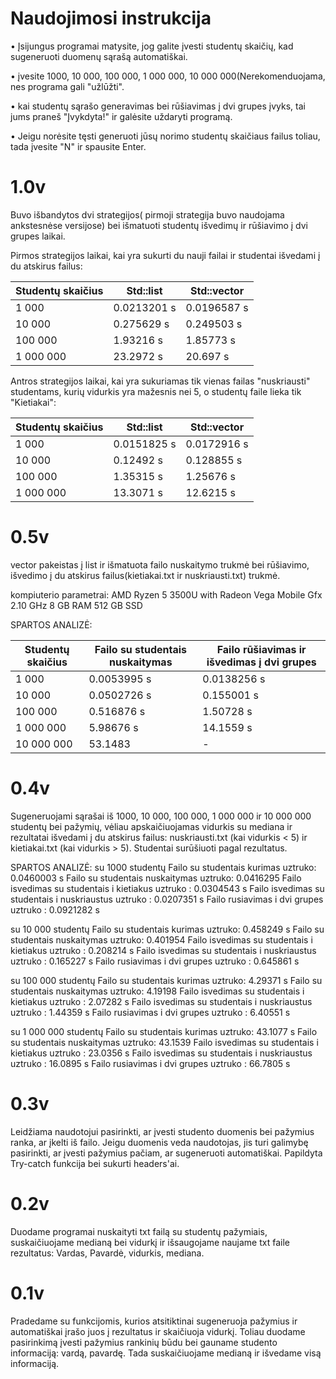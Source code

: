 # Naudojimosi instrukcija
• Įsijungus programai matysite, jog galite įvesti studentų skaičių, kad sugeneruoti duomenų sąrašą automatiškai.

  • įvesite 1000, 10 000, 100 000, 1 000 000, 10 000 000(Nerekomenduojama, nes programa gali "užlūžti".
  
• kai studentų sąrašo generavimas bei rūšiavimas į dvi grupes įvyks, tai jums praneš "Įvykdyta!" ir galėsite uždaryti programą.

• Jeigu norėsite tęsti generuoti jūsų norimo studentų skaičiaus failus toliau, tada įvesite "N" ir spausite Enter.

# 1.0v
Buvo išbandytos dvi strategijos( pirmoji strategija buvo naudojama ankstesnėse versijose) bei išmatuoti studentų išvedimų ir rūšiavimo į dvi grupes laikai.

Pirmos strategijos laikai, kai yra sukurti du nauji failai ir studentai išvedami į du atskirus failus:

|Studentų skaičius |	Std::list	         |  Std::vector      |
|-------------------|-------------------|-----------------|
|1 000	             |  0.0213201 s	 |  0.0196587 s    |
|10 000	             |  0.275629 s	 |  0.249503 s      |
|100 000                |	1.93216 s 	 |  1.85773 s        |
|1 000 000	     |  23.2972 s	         |  20.697 s          |

Antros strategijos laikai, kai yra sukuriamas tik vienas failas "nuskriausti" studentams, kurių vidurkis yra mažesnis nei 5, o studentų faile lieka tik "Kietiakai":

|Studentų skaičius |  Std::list	         |  Std::vector    |
|--------------------|------------------|----------------|
|1 000	              |  0.0151825 s	 |  0.0172916 s  |
|10 000	              |  0.12492 s	 |  0.128855 s    |
|100 000	              |  1.35315 s	 |  1.25676 s      |
|1 000 000	      |  13.3071 s	 |  12.6215 s      |

# 0.5v
vector<data> pakeistas į list<vector> ir išmatuota failo nuskaitymo trukmė bei rūšiavimo, išvedimo į du atskirus failus(kietiakai.txt ir nuskriausti.txt) trukmė.

kompiuterio parametrai: 
AMD Ryzen 5 3500U with Radeon Vega Mobile Gfx     2.10 GHz
8 GB RAM
512 GB SSD

SPARTOS ANALIZĖ:

| Studentų skaičius | Failo su studentais nuskaitymas | Failo rūšiavimas ir išvedimas į dvi grupes |
|--------------------|------------------------------------|----------------------------------------------|
| 1 000                   | 0.0053995 s                                 | 0.0138256 s                                               |
| 10 000                 | 0.0502726 s                                 | 0.155001 s                                                 |
| 100 000               | 0.516876 s                                   | 1.50728 s                                                   |
| 1 000 000            | 5.98676 s                                     | 14.1559 s                                                   |
| 10 000 000          | 53.1483                                       | -                                                                 |

  # 0.4v
  Sugeneruojami sąrašai iš 1000, 10 000, 100 000, 1 000 000 ir 10 000 000 studentų bei pažymių, vėliau apskaičiuojamas vidurkis su mediana ir rezultatai išvedami į du atskirus failus: nuskriausti.txt (kai vidurkis < 5) ir kietiakai.txt (kai vidurkis > 5). Studentai surūšiuoti pagal rezultatus.

SPARTOS ANALIZĖ:
su 1000 studentų
Failo su studentais kurimas uztruko: 0.0460003 s
Failo su studentais nuskaitymas uztruko: 0.0416295
Failo isvedimas su studentais i kietiakus uztruko : 0.0304543 s
Failo isvedimas su studentais i nuskriaustus uztruko : 0.0207351 s
Failo rusiavimas i dvi grupes uztruko : 0.0921282 s

su 10 000 studentų
Failo su studentais kurimas uztruko: 0.458249 s
Failo su studentais nuskaitymas uztruko: 0.401954
Failo isvedimas su studentais i kietiakus uztruko : 0.208214 s
Failo isvedimas su studentais i nuskriaustus uztruko : 0.165227 s
Failo rusiavimas i dvi grupes uztruko : 0.645861 s

su 100 000 studentų
Failo su studentais kurimas uztruko: 4.29371 s
Failo su studentais nuskaitymas uztruko: 4.19198
Failo isvedimas su studentais i kietiakus uztruko : 2.07282 s
Failo isvedimas su studentais i nuskriaustus uztruko : 1.44359 s
Failo rusiavimas i dvi grupes uztruko : 6.40551 s

su 1 000 000 studentų
Failo su studentais kurimas uztruko: 43.1077 s
Failo su studentais nuskaitymas uztruko: 43.1539
Failo isvedimas su studentais i kietiakus uztruko : 23.0356 s
Failo isvedimas su studentais i nuskriaustus uztruko : 16.0895 s
Failo rusiavimas i dvi grupes uztruko : 66.7805 s
  
# 0.3v
Leidžiama naudotojui pasirinkti, ar įvesti studento duomenis bei pažymius ranka, ar įkelti iš failo. Jeigu duomenis veda naudotojas, jis turi galimybę pasirinkti, ar įvesti pažymius pačiam, ar sugeneruoti automatiškai. Papildyta Try-catch funkcija bei sukurti headers'ai.
  
# 0.2v
Duodame programai nuskaityti txt failą su studentų pažymiais, suskaičiuojame medianą bei vidurkį ir išsaugojame naujame txt faile rezultatus: Vardas, Pavardė, vidurkis, mediana.
  
# 0.1v
Pradedame su funkcijomis, kurios atsitiktinai sugeneruoja pažymius ir automatiškai įrašo juos į rezultatus ir skaičiuoja vidurkį. Toliau duodame pasirinkimą įvesti pažymius rankinių būdu bei gauname studento informaciją: vardą, pavardę. Tada suskaičiuojame medianą ir išvedame visą informaciją.
